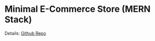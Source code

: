 # Minimal E-Commerce Store (MERN Stack)
Details: [Github Repo](https://github.com/alphadev97/ecommerce-mern-project)

